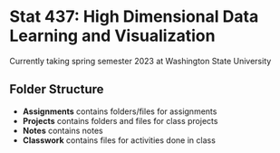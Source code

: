 # Stat 437: High Dimensional Data Learning and Visualization

Currently taking spring semester 2023 at Washington State University

## Folder Structure
- **Assignments** contains folders/files for assignments
- **Projects** contains folders and files for class projects
- **Notes** contains notes
- **Classwork** contains files for activities done in class